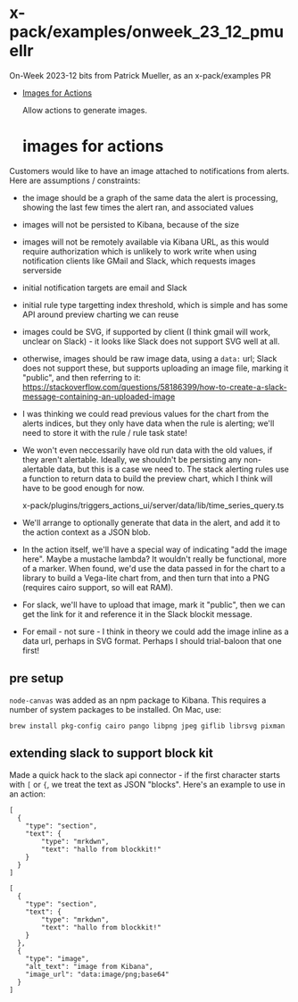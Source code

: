 # x-pack/examples/onweek_23_12_pmuellr

On-Week 2023-12 bits from Patrick Mueller, as an x-pack/examples PR

- [Images for Actions](images_for_actions.md)

  Allow actions to generate images.

  # images for actions

Customers would like to have an image attached to notifications from
alerts.  Here are assumptions / constraints:

- the image should be a graph of the same data the alert is processing,
  showing the last few times the alert ran, and associated values

- images will not be persisted to Kibana, because of the size

- images will not be remotely available via Kibana URL, as this would
  require authorization which is unlikely to work write when using
  notification clients like GMail and Slack, which requests
  images serverside

- initial notification targets are email and Slack

- initial rule type targetting index threshold, which is simple and
  has some API around preview charting we can reuse

- images could be SVG, if supported by client (I think gmail will work,
  unclear on Slack) - it looks like Slack does not support SVG well at all.

- otherwise, images should be raw image data, using a `data:` url; Slack
  does not support these, but supports uploading an image file, marking it
  "public", and then referring to it: 
  https://stackoverflow.com/questions/58186399/how-to-create-a-slack-message-containing-an-uploaded-image

- I was thinking we could read previous values for the chart from the
  alerts indices, but they only have data when the rule is alerting;
  we'll need to store it with the rule / rule task state!

- We won't even neccessarily have old run data with the old values, if
  they aren't alertable.  Ideally, we shouldn't be persisting any non-alertable
  data, but this is a case we need to.  The stack alerting rules use a function
  to return data to build the preview chart, which I think will have to be
  good enough for now.  
  
  x-pack/plugins/triggers_actions_ui/server/data/lib/time_series_query.ts  

- We'll arrange to optionally generate that data in the alert, and 
  add it to the action context as a JSON blob.

- In the action itself, we'll have a special way of indicating "add
  the image here".  Maybe a mustache lambda?  It wouldn't really be
  functional, more of a marker.  When found, we'd use the data passed
  in for the chart to a library to build a Vega-lite chart from, and
  then turn that into a PNG (requires cairo support, so will eat RAM).

- For slack, we'll have to upload that image, mark it "public", then
  we can get the link for it and reference it in the Slack blockit 
  message.  

- For email - not sure - I think in theory we could add the image inline
  as a data url, perhaps in SVG format.  Perhaps I should trial-baloon
  that one first!

## pre setup

`node-canvas` was added as an npm package to Kibana.  This requires
a number of system packages to be installed.  On Mac, use:

    brew install pkg-config cairo pango libpng jpeg giflib librsvg pixman

## extending slack to support block kit

Made a quick hack to the slack api connector - if the first character
starts with `[` or `{`, we treat the text as JSON "blocks".  Here's an
example to use in an action:

```
[
  { 
    "type": "section",
    "text": {
        "type": "mrkdwn",
        "text": "hallo from blockkit!"
    }
  }
]

[
  { 
    "type": "section",
    "text": {
        "type": "mrkdwn",
        "text": "hallo from blockkit!"
    }
  },
  {
    "type": "image",
    "alt_text": "image from Kibana",
    "image_url": "data:image/png;base64"
  }
]
```



